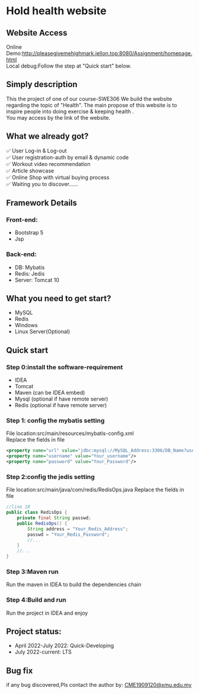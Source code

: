 # Hold health website

## Website Access

Online Demo:http://pleasegivemehighmark.jellon.top:8080/Assignment/homepage.html <br>
Local debug:Follow the step at "Quick start" below.

## Simply description

This the project of one of our course-SWE306
We build the website regarding the topic of "Health".
The main propose of this website is to inspire people into doing exercise & keeping health
.<br>You may access by the link of the website.

## What we already got?

✅ User Log-in & Log-out<br>
✅ User registration-auth by email & dynamic code<br>
✅ Workout video recommendation <br>
✅ Article showcase<br>
✅ Online Shop with virtual buying process<br>
✅ Waiting you to discover......

## Framework Details

### Front-end:

* Bootstrap 5
* Jsp

### Back-end:

* DB: Mybatis
* Redis: Jedis
* Server: Tomcat 10

## What you need to get start?

* MySQL
* Redis
* Windows
* Linux Server(Optional)

## Quick start

### Step 0:install the software-requirement

* IDEA
* Tomcat
* Maven  (can be IDEA embed)
* Mysql  (optional if have remote server)
* Redis  (optional if have remote server)

### Step 1: config the mybatis setting

File location:src/main/resources/mybatis-config.xml<br>
Replace the fields in file

```xml
<property name="url" value="jdbc:mysql://MySQL_Address:3306/DB_Name?useUnicode=true&amp;characterEncoding=utf-8&amp;useSSL=false"/>
<property name="username" value="Your_username"/>
<property name="password" value="Your_Password"/>
```

### Step 2:config the jedis setting

File location:src/main/java/com/redis/RedisOps.java
Replace the fields in file

```java
//line 10
public class RedisOps {
    private final String passwd;
    public RedisOps() {
        String address = "Your_Redis_Address";
        passwd = "Your_Redis_Password";
        //...
    }
    //...
}
```

### Step 3:Maven run

Run the maven in IDEA to build the dependencies chain

### Step 4:Build and run

Run the project in IDEA and enjoy

## Project status:<br>

* April 2022-July 2022: Quick-Developing
* July 2022-current: LTS

## Bug fix

if any bug discovered,Pls contact the author by: CME1909120@xmu.edu.my